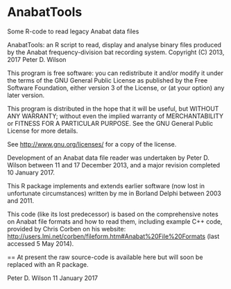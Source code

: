 # AnabatTools
Some R-code to read legacy Anabat data files

AnabatTools: an R script to read, display and analyse binary files produced by
the Anabat frequency-division bat recording system.
   Copyright (C) 2013, 2017  Peter D. Wilson

This program is free software: you can redistribute it and/or modify
it under the terms of the GNU General Public License as published by
the Free Software Foundation, either version 3 of the License, or
(at your option) any later version.
 
This program is distributed in the hope that it will be useful,
but WITHOUT ANY WARRANTY; without even the implied warranty of
MERCHANTABILITY or FITNESS FOR A PARTICULAR PURPOSE.  See the
GNU General Public License for more details.
 
See http://www.gnu.org/licenses/ for a copy of the license.
 
Development of an Anabat data file reader was undertaken by
Peter D. Wilson between 11 and 17 December 2013, and a major revision completed
10 January 2017.

This R package implements and extends earlier software (now lost in unfortunate
circumstances) written by me in Borland Delphi between 2003 and 2011.

This code (like its lost predecessor) is based on the comprehensive notes on
Anabat file formats and how to read them, including example C++ code, provided
by Chris Corben on his website:
     http://users.lmi.net/corben/fileform.htm#Anabat%20File%20Formats
(last accessed 5 May 2014).

==
At present the raw source-code is available here but will soon be replaced with an R package.

Peter D. Wilson
11 January 2017
